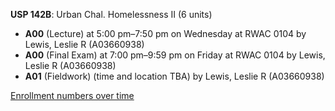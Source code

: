 **USP 142B**: Urban Chal. Homelessness II (6 units)

- **A00** (Lecture) at 5:00 pm–7:50 pm on Wednesday at RWAC 0104 by Lewis, Leslie R (A03660938)
- **A00** (Final Exam) at 7:00 pm–9:59 pm on Friday at RWAC 0104 by Lewis, Leslie R (A03660938)
- **A01** (Fieldwork) (time and location TBA) by Lewis, Leslie R (A03660938)

[Enrollment numbers over time](./USP142B.tsv)
